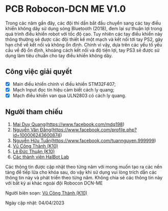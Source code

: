 # PCB Robocon-DCN ME V1.0

Trong các năm gần đây, các đội thi dần bắt đầu chuyển sang các tay điều khiển không dây sử dụng sóng Bluetooth (2018), đem lại sự thuận lợi trong quá trình điều khiển robot với tốc độ cao. Tuy nhiên các tay điều khiển này thông thường sẽ được các đội thiết kế một mạch và kết nối tới tay PS2, gây hạn chế về kết nối và không ổn định. Chính vì vậy, dựa trên các yếu tố yếu cầu về độ ổn định, khoảng cách kết nối và độ tiện lợi, tay PS3 sẽ được sử dụng làm tiêu chuẩn cho tay điều khiển không dây.

## Công việc giải quyết
- [X] Main điều khiển chính vi điều khiển STM32F407;
- [X] Mạch Input đọc tín hiệu cảm biết cách ly quang;
- [X] Mạch điều khiển van qua ULN2803 có cách ly quang.

## Người tham chiếu
1. [Mai Duy Quang](K12)(https://www.facebook.com/mdq198)
2. [Nguyễn Văn Đăng](K11)(https://www.facebook.com/profile.php?id=100006243600874)
3. [Nguyễn Hữu Tuấn](K11)(https://www.facebook.com/tuannguyen.999999)
4. [Vũ Công Thành (K10)](https://sites.google.com/view/vuthanhcdt/home)
5. [Lê Đức Thuận (K10)](https://www.facebook.com/thuan.ld97)
6. [Các thành viên HaIBot Lab](https://sites.google.com/view/haibot-lab/)

Các thông tin được cập nhật theo từng năm với mong muốn tạo ra các nền tảng để tiếp lửa cho khóa sau, do vậy khi sử dụng vui lòng trích dẫn các thông tin này và phát triển theo từng năm. Không chia sẻ các thông tin này với bất kỳ ai khác ngoài đội Robocon DCN-ME 

Người biên soạn:  [Vũ Công Thành (K10)](https://sites.google.com/view/vuthanhcdt/home)

Ngày cập nhật: 04/04/2023
